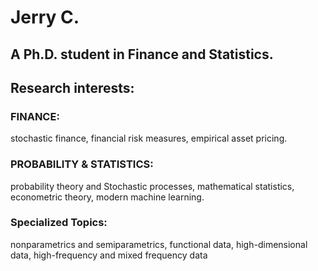 # Jerry C.
## A Ph.D. student in Finance and Statistics. 
## Research interests: 
### FINANCE: 
stochastic finance, financial risk measures, empirical asset pricing.
### PROBABILITY & STATISTICS:
probability theory and Stochastic processes, mathematical statistics, econometric theory, modern machine learning.
### Specialized Topics: 
nonparametrics and semiparametrics, functional data, high-dimensional data, high-frequency and mixed frequency data
  
